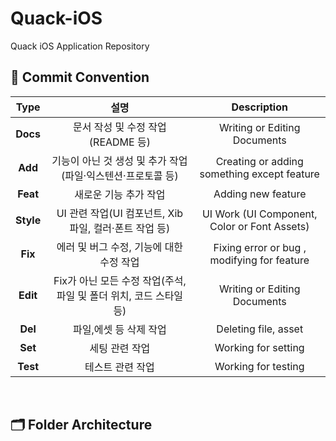 # Quack-iOS
Quack iOS Application Repository

## 📍 Commit Convention
|**Type**|설명| Description
|:--:|:--:|:--:|
|**Docs** |  문서 작성 및 수정 작업(README 등) | Writing or Editing Documents |
|**Add**  |  기능이 아닌 것 생성 및 추가 작업(파일·익스텐션·프로토콜 등) | Creating or adding something except feature |
|**Feat**  | 새로운 기능 추가 작업  | Adding new feature |
|**Style** |  UI 관련 작업(UI 컴포넌트, Xib 파일, 컬러·폰트 작업 등) | UI Work (UI Component, Color or Font Assets) |
|**Fix** |  에러 및 버그 수정, 기능에 대한 수정 작업  | Fixing error or bug , modifying for feature |
|**Edit** |  Fix가 아닌 모든 수정 작업(주석, 파일 및 폴더 위치, 코드 스타일 등)  | Writing or Editing Documents |
|**Del** | 파일,에셋 등 삭제 작업 | Deleting file, asset |
|**Set** | 세팅 관련 작업 | Working for setting |
|**Test**  |  테스트 관련 작업  | Working for testing |

<br />

## 🗂 Folder Architecture
